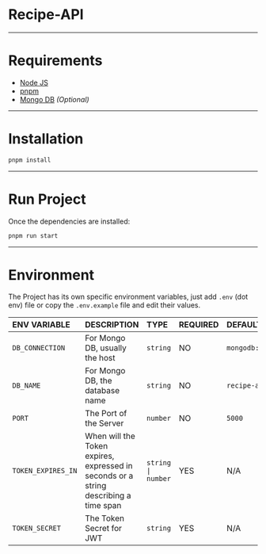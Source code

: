 # Recipe-API

---

# Requirements

- [Node JS](https://nodejs.dev)
- [pnpm](https://pnpm.io)
- [Mongo DB](https://www.mongodb.com) _(Optional)_

---

# Installation

```sh
pnpm install
```

---

# Run Project

Once the dependencies are installed:

```sh
pnpm run start
```

---

# Environment

The Project has its own specific environment variables, just  add `.env` (dot env) file or copy the `.env.example` file and edit their values.

| ENV VARIABLE       | DESCRIPTION                                                                                                                    | TYPE               | REQUIRED | DEFAULT VALUE               |
| :----------------- | :----------------------------------------------------------------------------------------------------------------------------- | :----------------- | :------- | :-------------------------- |
| `DB_CONNECTION`    | For Mongo DB, usually the host                                                                                                 | `string`           | NO       | `mongodb://localhost:27017` |
| `DB_NAME`          | For Mongo DB, the database name                                                                                                | `string`           | NO       | `recipe-app`              |
| `PORT`             | The Port of the Server                                                                                                         | `number`           | NO       | `5000`                      |
| `TOKEN_EXPIRES_IN` | When will the Token expires, expressed in seconds or a string describing a time span                                           | `string \| number` | YES      | N/A                         |
| `TOKEN_SECRET`     | The Token Secret for JWT                                                                                                       | `string`           | YES      | N/A                         |
